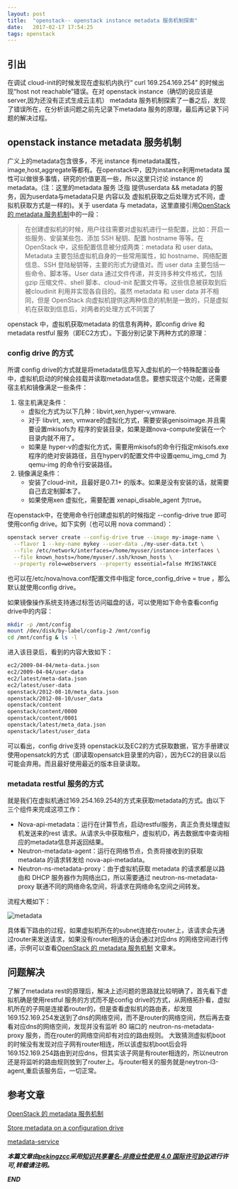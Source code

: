 ```yaml
---
layout: post
title:  "openstack-- openstack instance metadata 服务机制探索"
date:   2017-02-17 17:54:25
tags: openstack
---
```




## 引出

在调试 cloud-init的时候发现在虚拟机内执行“ curl 169.254.169.254” 的时候出现“host not reachable”错误。在对 openstack instance（确切的说应该是server,因为还没有正式生成云主机） metadata 服务机制探索了一番之后，发现了错误所在，在分析该问题之前先记录下metadata 服务的原理，最后再记录下问题的解决过程。


## openstack instance metadata 服务机制

广义上的metadata包含很多，不光 instance 有metadata属性，image,host,aggregate等都有。在openstack中，因为instance利用metadata 属性可以做很多事情，研究的价值更高一些，所以这里只讨论 instance 的metadata。(注：这里的metadata 服务 泛指 提供userdata && metadata 的服务，因为userdata与metadata只是 内容以及 虚拟机获取之后处理方式不同，虚拟机获取方式是一样的)。关于 userdata 与 metadata，这里直接引用[OpenStack 的 metadata 服务机制](http://www.ibm.com/developerworks/cn/cloud/library/1509_liukg_openstackmeta/)中的一段：

 > 在创建虚拟机的时候，用户往往需要对虚拟机进行一些配置，比如：开启一些服务、安装某些包、添加 SSH 秘钥、配置 hostname 等等。在 OpenStack 中，这些配置信息被分成两类：metadata 和 user data。Metadata 主要包括虚拟机自身的一些常用属性，如 hostname、网络配置信息、SSH 登陆秘钥等，主要的形式为键值对。而 user data 主要包括一些命令、脚本等。User data 通过文件传递，并支持多种文件格式，包括 gzip 压缩文件、shell 脚本、cloud-init 配置文件等。这些信息被获取到后被cloudinit 利用并实现各自目的。虽然 metadata 和 user data 并不相同，但是 OpenStack 向虚拟机提供这两种信息的机制是一致的，只是虚拟机在获取到信息后，对两者的处理方式不同罢了
 > 

openstack 中，虚拟机获取metadata 的信息有两种，即config drive 和 metadata restful 服务（即EC2方式）。下面分别记录下两种方式的原理：


### config drive 的方式

所谓 config drive的方式就是将metadata信息写入虚拟机的一个特殊配置设备中，虚拟机启动的时候会挂载并读取metadata信息。要想实现这个功能，还需要宿主机和镜像满足一些条件：
 
 1. 宿主机满足条件：
       - 虚拟化方式为以下几种：libvirt,xen,hyper-v,vmware.
       - 对于 libvirt, xen, vmware的虚拟化方式，需要安装genisoimage.并且需要设置mkisofs为 程序的安装目录，如果是跟nova-compute安装在一个目录内就不用了。
       - 如果是 hyper-v的虚拟化方式，需要用mkisofs的命令行指定mkisofs.exe 程序的绝对安装路径，且在hyperv的配置文件中设置qemu_img_cmd 为qemu-img 的命令行安装路径。
 2. 镜像满足条件：
       - 安装了cloud-init，且最好是0.7.1+ 的版本。如果是没有安装的话，就需要自己去定制脚本了。
       - 如果使用xen 虚拟化，需要配置 xenapi_disable_agent 为true。

在openstack中，在使用命令行创建虚拟机的时候指定 --config-drive true 即可使用config drive。如下实例（也可以用 nova command）：

```bash
openstack server create --config-drive true --image my-image-name \
  --flavor 1 --key-name mykey --user-data ./my-user-data.txt \
  --file /etc/network/interfaces=/home/myuser/instance-interfaces \
  --file known_hosts=/home/myuser/.ssh/known_hosts \
  --property role=webservers --property essential=false MYINSTANCE
```

也可以在/etc/nova/nova.conf配置文件中指定 force_config_drive = true ，那么默认就使用config drive。

如果镜像操作系统支持通过标签访问磁盘的话，可以使用如下命令查看config drive中的内容：
```bash
mkdir -p /mnt/config
mount /dev/disk/by-label/config-2 /mnt/config
cd /mnt/config & ls -l
```
进入该目录后，看到的内容大致如下：
```bash
ec2/2009-04-04/meta-data.json
ec2/2009-04-04/user-data
ec2/latest/meta-data.json
ec2/latest/user-data
openstack/2012-08-10/meta_data.json
openstack/2012-08-10/user_data
openstack/content
openstack/content/0000
openstack/content/0001
openstack/latest/meta_data.json
openstack/latest/user_data
```
可以看出，config drive支持 openstack以及EC2的方式获取数据，官方手册建议使用opensatck的方式（即读取opensatck目录里的内容），因为EC2的目录以后可能会弃用。而且最好使用最近的版本目录读取。


###  metadata restful 服务的方式

就是我们在虚拟机通过169.254.169.254的方式来获取metadata的方式。由以下三个组件来完成这项工作：

 - Nova-api-metadata：运行在计算节点，启动restful服务，真正负责处理虚拟机发送来的rest 请求。从请求头中获取租户，虚拟机ID，再去数据库中查询相应的metadata信息并返回结果。
 - Neutron-metadata-agent：运行在网络节点，负责将接收到的获取 metadata 的请求转发给 nova-api-metadata。
 - Neutron-ns-metadata-proxy：由于虚拟机获取 metadata 的请求都是以路由和 DHCP 服务器作为网络出口，所以需要通过 neutron-ns-metadata-proxy 联通不同的网络命名空间，将请求在网络命名空间之间转发。

流程大概如下：

![metadata](http://www.ibm.com/developerworks/cn/cloud/library/1509_liukg_openstackmeta/index2894.png)


具体看下路由的过程，如果虚拟机所在的subnet连接在router上，该请求会先通过router来发送请求，如果没有router相连的话会通过对应dns 的网络空间进行传递，示例可以查看[OpenStack 的 metadata 服务机制](http://www.ibm.com/developerworks/cn/cloud/library/1509_liukg_openstackmeta/) 文章末。







## 问题解决

了解了metadata rest的原理后，解决上述问题的思路就比较明确了，首先看下虚拟机确是使用restful 服务的方式而不是config drive的方式，从网络拓扑看，虚拟机所在的子网是连接着router的，但是查看虚拟机的路由表，却发现169.152.169.254发送到了dns的网络空间，而不是router的网络空间，然后再去查看对应dns的网络空间，发现并没有监听 80 端口的 neutron-ns-metadata-proxy 服务，而在router的网络空间却有对应的路由规则。
大致猜测虚拟机boot的时候没有发现对应子网有router相连，所以该虚拟机boot后会将169.152.169.254路由到对应dns，但其实该子网是有router相连的，所以neutron还是将监听的路由规则放到了router上。与router相关的服务就是neytron-l3-agent,重启该服务后，一切正常。





## 参考文章

[OpenStack 的 metadata 服务机制](http://www.ibm.com/developerworks/cn/cloud/library/1509_liukg_openstackmeta/)

[Store metadata on a configuration drive](https://docs.openstack.org/user-guide/cli-config-drive.html)

[metadata-service](https://docs.openstack.org/admin-guide/compute-networking-nova.html#metadata-service)



***本篇文章由[pekingzcc](https://zhangchenchen.github.io/)采用[知识共享署名-非商业性使用 4.0 国际许可协议](https://creativecommons.org/licenses/by-nc-sa/4.0/)进行许可,转载请注明。***


 ***END***
